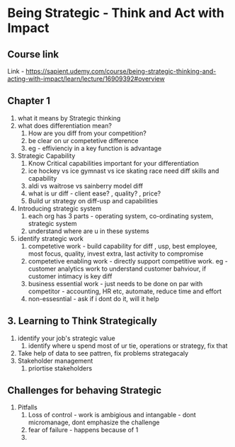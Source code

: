 # Being Strategic - Think and Act with Impact

## Course link
Link - https://sapient.udemy.com/course/being-strategic-thinking-and-acting-with-impact/learn/lecture/16909392#overview

## Chapter 1
1. what it means by Strategic thinking
2. what does differentiation mean?
    1. How are you diff from your competition?
    2. be clear on ur competetive difference
    3. eg - effivienciy in a key function is advantage
3. Strategic Capability
    1. Know Critical capabilities important for your differentiation
    2. ice hockey vs ice gymnast vs ice skating race need diff skills and capability
    3. aldi vs waitrose vs sainberry model diff
    4. what is ur diff - client ease? , quality? , price?
    5. Build ur strategy on diff-usp and capabilities
4. Introducing strategic system
    1. each org has 3 parts - operating system, co-ordinating system, strategic system 
    2. understand where are u in these systems
5. identify strategic work
    1. competetive work - build capability for diff , usp, best employee, most focus, quality, invest extra, last activity to compromise
    2. competetive enabling work - directly support competitive work. eg - customer analytics work to understand customer bahviour, if customer intimacy is key diff
    3. business essential work - just needs to be done on par with competitor - accounting, HR etc, automate, reduce time and effort
    4. non-essesntial - ask if i dont do it, will it help 

## 3. Learning to Think Strategically
1. identify your job's strategic value
     1. identify where u spend most of ur tie, operations or strategy, fix that
2. Take help of data to see pattren, fix problems strategacaly
3. Stakeholder management
     1. priortise stakeholders

## Challenges for behaving Strategic
1. Pitfalls
    1. Loss of control - work is ambigious and intangable - dont micromanage, dont emphasize the challenge
    2. fear of failure - happens because of 1
    3. 
